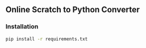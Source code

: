 ## Online Scratch to Python Converter

### Installation

```bash
pip install -r requirements.txt
```
